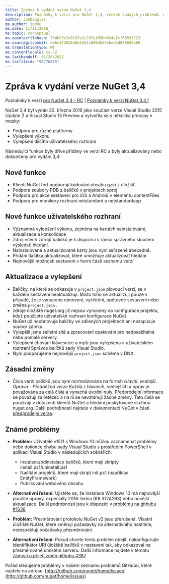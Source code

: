 ```yaml
---
title: Zpráva k vydání verze NuGet 3,4
description: Poznámky k verzi pro NuGet 3,4, včetně známých problémů, oprav chyb, přidaných funkcí a chcete odeslat obecnou.
author: JonDouglas
ms.author: jodou
ms.date: 11/11/2016
ms.topic: conceptual
ms.openlocfilehash: 794b25e2d81d7a2c297a185bdb34a7cf68535723
ms.sourcegitcommit: ee6c3f203648a5561c809db54ebeb1d0f0598b68
ms.translationtype: MT
ms.contentlocale: cs-CZ
ms.lasthandoff: 01/26/2021
ms.locfileid: "98776415"
---
```

# <a name="nuget-34-release-notes"></a>Zpráva k vydání verze NuGet 3,4

Poznámky k verzi [pro NuGet 3,4 – RC](../release-notes/nuget-3.4-RC.md)  |  [Poznámky k verzi NuGet 3.4.1](../release-notes/nuget-3.4.1.md)

NuGet 3,4 byl vydán 30. března 2016 jako součást verze Visual Studio 2015 Update 2 a Visual Studio 15 Preview a vytvořila se s několika principy v mozky:

* Podpora pro různé platformy
* Vylepšení výkonu
* Vylepšení dílčího uživatelského rozhraní

Následující funkce byly dříve přidány ve verzi RC a byly aktualizovány nebo dokončeny pro vydání 3,4:

## <a name="new-features"></a>Nové funkce

* Klienti NuGet teď podporují kódování obsahu gzip z úložišť.
* Podpora soubory PDB z balíčků v projektech xproj
* Podpora pro akce sestavení pro iOS a Android v elementu contentFiles
* Podpora pro monikery rozhraní netstandard a netstandardapp

## <a name="new-user-interface-features"></a>Nové funkce uživatelského rozhraní

* Významná vylepšení výkonu, zejména na kartách nainstalované, aktualizace a konsolidace
* Zdroj všech zdrojů balíčků je k dispozici v rámci správného sloučení výsledků hledání.
* Nainstalované a aktualizované karty jsou nyní seřazené abecedně.
* Přidání tlačítka aktualizovat, které umožňuje aktualizovat hledání
* Nejnovější možnosti sestavení v horní části seznamu verzí

## <a name="updates-and-improvements"></a>Aktualizace a vylepšení

* Balíčky, na které se odkazuje v `project.json` plovoucí verzi, se v každém sestavení neaktualizují. Místo toho se aktualizují pouze v případě, že je vynuceno obnovení, vyčištění, opětovné sestavení nebo změna `project.json` .
* zdroje úložiště nuget.org již nejsou vynuceny do konfigurace projektu, když použijete uživatelské rozhraní konfigurace NuGet.
* NuGet už neobnovuje balíčky ve sdílených projektech ani nezapisuje soubor zámku.
* Vylepšili jsme selhání sítě a zpracování opakování pro nedosažitelné nebo pomalé servery.
* Vylepšení chování klávesnice a myši jsou vylepšena v uživatelském rozhraní Správce balíčků sady Visual Studio.
* Nyní podporujeme nejnovější `project.json` schéma v DNX.

## <a name="breaking-changes"></a>Zásadní změny

* Čísla verzí balíčků jsou nyní normalizována na formát *Hlavní*. *vedlejší*. *Oprava* - *Předběžná verze*   Každá z hlavních, vedlejších a oprav je považována za celá čísla a vynechá úvodní nuly.  Předprodejní informace se považují za řetězec a na ni se nevztahují žádné změny. Tato čísla se používají v dotazech klientů NuGet a hledání poskytované službou nuget.org.  Další podrobnosti najdete v dokumentaci NuGet v části [předprodejní verze](../create-packages/prerelease-packages.md).

## <a name="known-issues"></a>Známé problémy

* **Problém:** Uživatelé v1511 s Windows 10 můžou zaznamenat problémy nebo dokonce chybu sady Visual Studio s prostředím PowerShell v aplikaci Visual Studio v následujících scénářích:
    * Instalace/odinstalace balíčků, které mají skripty install.ps1/uninstall.ps1
    * Načítání projektů, které mají skript init.ps1 (například EntityFramework)
    * Publikování webového obsahu

* **Alternativní řešení:** Ujistěte se, že instalace Windows 10 má nejnovější použité opravy, expecially 2016. ledna (KB 3124263) nebo novější aktualizace.  Další podrobnosti jsou k dispozici v [problému na githubu #1638](http://github.com/nuget/home/issues/1638)

* **Problém:** Přesměrování protokolu NuGet v2 jsou přerušená.
Vlastní úložiště NuGet, které směrují požadavky na alternativního hostitele, nerespektují požadavky přesměrování.
* **Alternativní řešení:**  Pokud chcete tento problém obejít, nakonfigurujte identifikátor URI úložiště balíčků v nastavení tak, aby odkazoval na přesměrované umístění serveru.
Další informace najdete v tématu [žádosti o přijetí změn githubu #387](https://github.com/NuGet/NuGet.Client/pull/387).

Pořád sledujeme problémy v našem seznamu problémů GitHubu, které najdete na adrese: [http://github.com/nuget/home/issues](http://github.com/nuget/home/issues)